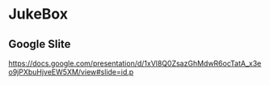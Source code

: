 # JukeBox
## Google Slite
https://docs.google.com/presentation/d/1xVl8Q0ZsazGhMdwR6ocTatA_x3eo9jPXbuHjveEW5XM/view#slide=id.p
